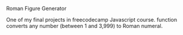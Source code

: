 Roman Figure Generator

One of my final projects in freecodecamp Javascript course. function converts any number (between 1 and 3,999) to Roman numeral.
